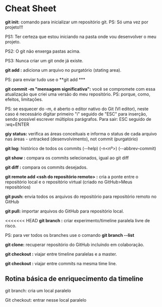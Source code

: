 # Cheat Sheet

**git init:** comando para inicializar um repositório git. PS: Só uma vez por projeto!!!

PS1: Ter certeza que estou iniciando na pasta onde vou desenvolver o meu projeto.

PS2: O git não enxerga pastas acima.

PS3: Nunca criar um git onde já existe.

**git add <name file>:** adiciona um arquivo no purgatório (stating area).

PS: para enviar tudo use o **git add ***

**git commit -m "mensagem significativa":** você se compromete com essa atualização que criei uma versão do meu repositório. PS: porque, como, efeitos, limitações.

PS: se esquecer do -m, é aberto o editor nativo do Git (VI editor), neste caso é necessário digitar primeiro "i" seguido de "ESC" para inserção, sendo possível escrever múltiplos parágrafos. Para sair: ESC seguido de :wq+ENTER

**giy status:** verifica as áreas conceituais e informa o status de cada arquivo nas áreas - untracked (desenvolvimento), not commit (purgatório)

**git log:** histórico de todos os commits (--help) (-n<nº>) (--abbrev-commit)

**git show <commit ID1> <commit ID2>:** compara os commits selecionados, igual ao git diff

**git diff <commit ID1> <commit ID2>:** compara os commits desejados.

**git remote add <pasta local> <ssh do repositório remoto> :** cria a ponte entre o repositório local e o repositório virtual (criado no GitHub>Meus repositórios)

**git push:** envia todos os arquivos do repositório para repositório remoto no GitHub 

**git pull:** importar arquivos do GitHub para repositório local.

<<<<<<< HEAD
**git branch <name>:** criar experimento/timeline paralela livre de risco.

PS: para ver todos os branches use o comando **git branch --list**

**git clone:** recuperar repositório do GitHub incluíndo em colaboração.

**git checkout <name>:** viajar entre timeline paralelas e a master.

**git checkout <id commit> :** viajar entre commits na mesma time line.

## **Rotina básica de enriquecimento da timeline**

git branch: cria um local paralelo 

Git checkout: entrar nesse local paralelo
